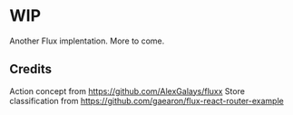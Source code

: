 # WIP
Another Flux implentation. More to come.

## Credits
Action concept from https://github.com/AlexGalays/fluxx
Store classification from https://github.com/gaearon/flux-react-router-example
